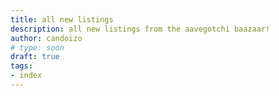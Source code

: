 ```yaml
---
title: all new listings
description: all new listings from the aavegotchi baazaar!
author: candoizo
# type: soon
draft: true
tags:
- index
---
```

